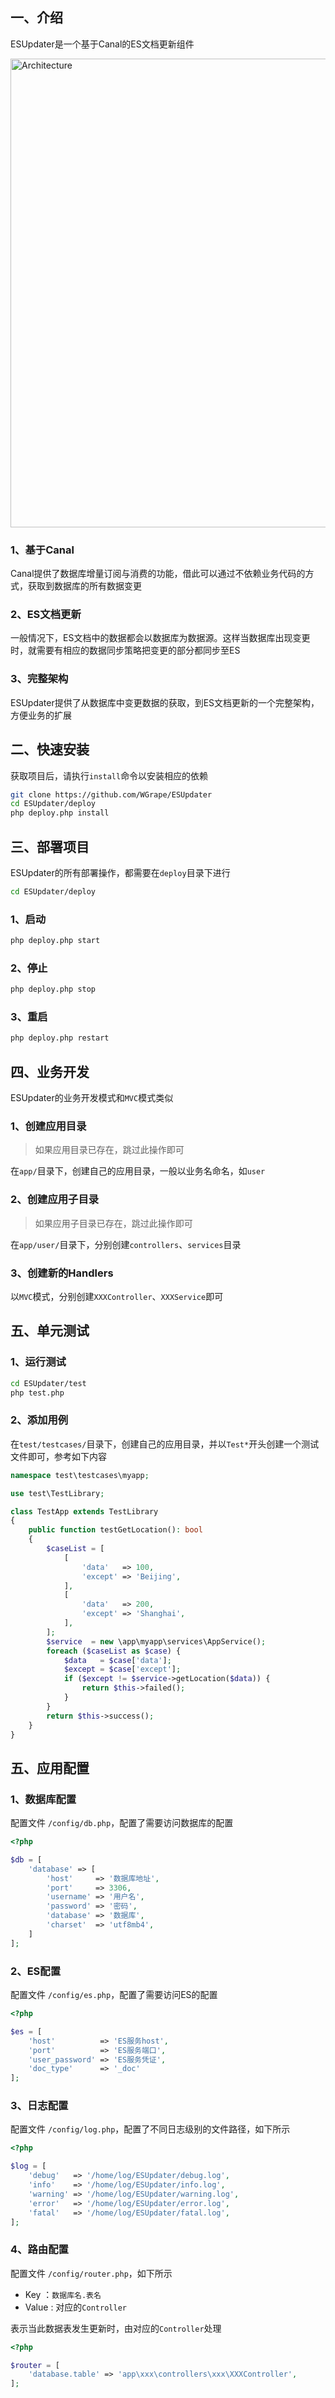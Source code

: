 ## 一、介绍
ESUpdater是一个基于Canal的ES文档更新组件

<img width="750" alt="Architecture" src="https://user-images.githubusercontent.com/35942268/145793762-a23899d6-c162-4527-ae72-643edc80bb18.png">

### 1、基于Canal
Canal提供了数据库增量订阅与消费的功能，借此可以通过不依赖业务代码的方式，获取到数据库的所有数据变更

### 2、ES文档更新
一般情况下，ES文档中的数据都会以数据库为数据源。这样当数据库出现变更时，就需要有相应的数据同步策略把变更的部分都同步至ES

### 3、完整架构
ESUpdater提供了从数据库中变更数据的获取，到ES文档更新的一个完整架构，方便业务的扩展

## 二、快速安装
获取项目后，请执行```install```命令以安装相应的依赖

```bash
git clone https://github.com/WGrape/ESUpdater
cd ESUpdater/deploy
php deploy.php install
```

## 三、部署项目
ESUpdater的所有部署操作，都需要在```deploy```目录下进行
```bash
cd ESUpdater/deploy
```

### 1、启动
```bash
php deploy.php start
```

### 2、停止
```bash
php deploy.php stop
```

### 3、重启
```bash
php deploy.php restart
```

## 四、业务开发
ESUpdater的业务开发模式和```MVC```模式类似

### 1、创建应用目录
> 如果应用目录已存在，跳过此操作即可

在```app/```目录下，创建自己的应用目录，一般以业务名命名，如```user```

### 2、创建应用子目录
> 如果应用子目录已存在，跳过此操作即可

在```app/user/```目录下，分别创建```controllers```、```services```目录

### 3、创建新的Handlers
以```MVC```模式，分别创建```XXXController```、```XXXService```即可

## 五、单元测试

### 1、运行测试
```bash
cd ESUpdater/test
php test.php
```

### 2、添加用例
在```test/testcases/```目录下，创建自己的应用目录，并以```Test*```开头创建一个测试文件即可，参考如下内容

```php
namespace test\testcases\myapp;

use test\TestLibrary;

class TestApp extends TestLibrary
{
    public function testGetLocation(): bool
    {
        $caseList = [
            [
                'data'   => 100,
                'except' => 'Beijing',
            ],
            [
                'data'   => 200,
                'except' => 'Shanghai',
            ],
        ];
        $service  = new \app\myapp\services\AppService();
        foreach ($caseList as $case) {
            $data   = $case['data'];
            $except = $case['except'];
            if ($except != $service->getLocation($data)) {
                return $this->failed();
            }
        }
        return $this->success();
    }
}
```


## 五、应用配置

### 1、数据库配置
配置文件 ```/config/db.php```，配置了需要访问数据库的配置

```php
<?php

$db = [
    'database' => [
        'host'     => '数据库地址',
        'port'     => 3306,
        'username' => '用户名',
        'password' => '密码',
        'database' => '数据库',
        'charset'  => 'utf8mb4',
    ]
];

```

### 2、ES配置
配置文件 ```/config/es.php```，配置了需要访问ES的配置

```php
<?php

$es = [
    'host'          => 'ES服务host',
    'port'          => 'ES服务端口',
    'user_password' => 'ES服务凭证',
    'doc_type'      => '_doc'
];

```

### 3、日志配置
配置文件 ```/config/log.php```，配置了不同日志级别的文件路径，如下所示

```php
<?php

$log = [
    'debug'   => '/home/log/ESUpdater/debug.log',
    'info'    => '/home/log/ESUpdater/info.log',
    'warning' => '/home/log/ESUpdater/warning.log',
    'error'   => '/home/log/ESUpdater/error.log',
    'fatal'   => '/home/log/ESUpdater/fatal.log',
];

```

### 4、路由配置
配置文件 ```/config/router.php```，如下所示

- Key ：```数据库名.表名```
- Value : 对应的```Controller```

表示当此数据表发生更新时，由对应的```Controller```处理

```php
<?php

$router = [
    'database.table' => 'app\xxx\controllers\xxx\XXXController',
];

```

